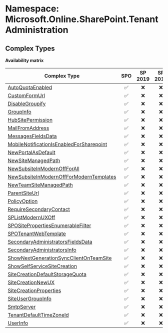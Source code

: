 # Namespace: Microsoft.Online.SharePoint.TenantAdministration

## Complex Types

**Availability matrix**

Complex Type | SPO | SP 2019 | SP 2016 | SP 2013
----------|:---:|:-------:|:-------:|:-------
[AutoQuotaEnabled](./ComplexTypes/AutoQuotaEnabled.md) | ✅ | ❌ | ❌ | ❌
[CustomFormUrl](./ComplexTypes/CustomFormUrl.md) | ✅ | ❌ | ❌ | ❌
[DisableGroupify](./ComplexTypes/DisableGroupify.md) | ✅ | ❌ | ❌ | ❌
[GroupInfo](./ComplexTypes/GroupInfo.md) | ✅ | ❌ | ❌ | ❌
[HubSitePermission](./ComplexTypes/HubSitePermission.md) | ✅ | ❌ | ❌ | ❌
[MailFromAddress](./ComplexTypes/MailFromAddress.md) | ✅ | ❌ | ❌ | ❌
[MessagesFieldsData](./ComplexTypes/MessagesFieldsData.md) | ✅ | ❌ | ❌ | ❌
[MobileNotificationIsEnabledForSharepoint](./ComplexTypes/MobileNotificationIsEnabledForSharepoint.md) | ✅ | ❌ | ❌ | ❌
[NewPortalAsDefault](./ComplexTypes/NewPortalAsDefault.md) | ✅ | ❌ | ❌ | ❌
[NewSiteManagedPath](./ComplexTypes/NewSiteManagedPath.md) | ✅ | ❌ | ❌ | ❌
[NewSubsiteInModernOffForAll](./ComplexTypes/NewSubsiteInModernOffForAll.md) | ✅ | ❌ | ❌ | ❌
[NewSubsiteInModernOffForModernTemplates](./ComplexTypes/NewSubsiteInModernOffForModernTemplates.md) | ✅ | ❌ | ❌ | ❌
[NewTeamSiteManagedPath](./ComplexTypes/NewTeamSiteManagedPath.md) | ✅ | ❌ | ❌ | ❌
[ParentSiteUrl](./ComplexTypes/ParentSiteUrl.md) | ✅ | ❌ | ❌ | ❌
[PolicyOption](./ComplexTypes/PolicyOption.md) | ✅ | ❌ | ❌ | ❌
[RequireSecondaryContact](./ComplexTypes/RequireSecondaryContact.md) | ✅ | ❌ | ❌ | ❌
[SPListModernUXOff](./ComplexTypes/SPListModernUXOff.md) | ✅ | ❌ | ❌ | ❌
[SPOSitePropertiesEnumerableFilter](./ComplexTypes/SPOSitePropertiesEnumerableFilter.md) | ✅ | ❌ | ❌ | ❌
[SPOTenantWebTemplate](./ComplexTypes/SPOTenantWebTemplate.md) | ✅ | ❌ | ❌ | ❌
[SecondaryAdministratorsFieldsData](./ComplexTypes/SecondaryAdministratorsFieldsData.md) | ✅ | ❌ | ❌ | ❌
[SecondaryAdministratorsInfo](./ComplexTypes/SecondaryAdministratorsInfo.md) | ✅ | ❌ | ❌ | ❌
[ShowNextGenerationSyncClientOnTeamSite](./ComplexTypes/ShowNextGenerationSyncClientOnTeamSite.md) | ✅ | ❌ | ❌ | ❌
[ShowSelfServiceSiteCreation](./ComplexTypes/ShowSelfServiceSiteCreation.md) | ✅ | ❌ | ❌ | ❌
[SiteCreationDefaultStorageQuota](./ComplexTypes/SiteCreationDefaultStorageQuota.md) | ✅ | ❌ | ❌ | ❌
[SiteCreationNewUX](./ComplexTypes/SiteCreationNewUX.md) | ✅ | ❌ | ❌ | ❌
[SiteCreationProperties](./ComplexTypes/SiteCreationProperties.md) | ✅ | ❌ | ❌ | ❌
[SiteUserGroupInfo](./ComplexTypes/SiteUserGroupInfo.md) | ✅ | ❌ | ❌ | ❌
[SmtpServer](./ComplexTypes/SmtpServer.md) | ✅ | ❌ | ❌ | ❌
[TenantDefaultTimeZoneId](./ComplexTypes/TenantDefaultTimeZoneId.md) | ✅ | ❌ | ❌ | ❌
[UserInfo](./ComplexTypes/UserInfo.md) | ✅ | ❌ | ❌ | ❌